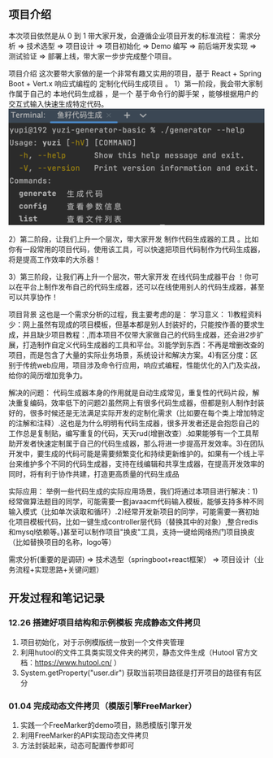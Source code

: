 ## 项目介绍
本次项目依然是从 0 到 1 带大家开发，会遵循企业项目开发的标准流程：
需求分析 => 技术选型 => 项目设计 => 项目初始化 => Demo 编写 => 前后端开发实现 => 测试验证 => 部署上线，带大家一步步完成整个项目。

项目介绍
这次要带大家做的是一个非常有趣又实用的项目，基于 React + Spring Boot + Vert.x 响应式编程的 定制化代码生成项目 。
1）第一阶段，我会带大家制作属于自己的 本地代码生成器 ，是一个 基于命令行的脚手架 ，能够根据用户的交互式输入快速生成特定代码。
![img.png](img.png)

2）第二阶段，让我们上升一个层次，带大家开发 制作代码生成器的工具 。比如你有一段常用的项目代码，使用该工具，可以快速把项目代码制作为代码生成器，将是提高工作效率的大杀器！

3）第三阶段，让我们再上升一个层次，带大家开发 在线代码生成器平台 ！你可以在平台上制作发布自己的代码生成器，还可以在线使用别人的代码生成器，甚至可以共享协作！

项目背景
这也是一个需求分析的过程，我主要考虑的是：
学习意义：
1)教程资料少：网上虽然有现成的项目模板，但基本都是别人封装好的，只能按作善的要求生成，并且缺少项目教程：,而本项目不仅带大家做自己的代码生成器，还会进2步扩展，打造制作自定义代码生成器的工具和平台。3)能学到东西：不再是增删改查的项目，而是包含了大量的实际业务场景，系统设计和解决方案。4)有区分度：区别于传统web应用，项目涉及命令行应用，响应式编程，性能优化的入门及实战，给你的简历增加竞争力。

解决的问题：
代码生成器本身的作用就是自动生成常见，重复性的代码片段，解决重复编码，效率低下的问题2)虽然网上有很多代码生成器，但都是别人制作封装好的，很多时候还是无法满足实际开发的定制化需求（比如要在每个类上增加特定的注解和注释）.这也是为什么明明有代码生成器，很多开发者还是会抱怨自己的工作总是复制贴，编写重复的代码，天天rud(增删改查）.如果能够有一个工具帮助开发者快速定制属于自己的代码生成器，那么将进一步提高开发效率。3)在团队开发中，要生成的代码可能是需要频繁变化和持续更新维护的。如果有一个线上平台来维护多个不同的代码生成器，支持在线编辑和共享生成器，在提高开发效率的同时，将有利于协作共建，打造更高质量的代码生成品

实际应用：
举例一些代码生成的实际应用场景，我们将通过本项目进行解决：1)经常做算法题目的同学，可能需要一套javaacm代码输入模板，能够支持多种不同输入模式（比如单次读取和循环）.2)经常开发新项目的同学，可能需要一赛初始化项目模板代码，比如一键生成controller层代码（替换其中的对象）,整合redis和mysql依赖等。)甚至可以制作项目"换皮"工具，支持一键给网络热门项目换皮（比如替换项目的名称，logo等）

需求分析(重要的是调研) => 技术选型（springboot+react框架） => 项目设计（业务流程+实现思路+关键问题）


## 开发过程和笔记记录
### 12.26 搭建好项目结构和示例模板  完成静态文件拷贝
1. 项目初始化，对于示例模版统一放到一个文件夹管理
2. 利用hutool的文件工具类实现文件夹的拷贝，静态文件生成（Hutool 官方文档：https://www.hutool.cn/ ）
3. System.getProperty("user.dir") 获取当前项目路径是打开项目的路径有有区分

### 01.04 完成动态文件拷贝（模版引擎FreeMarker）
1. 实践一个FreeMarker的demo项目，熟悉模版引擎开发
2. 利用FreeMarker的API实现动态文件拷贝
3. 方法封装起来，动态可配置传参即可



